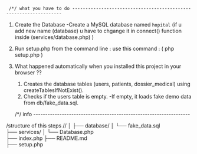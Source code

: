      /*/ what you have to do ------------------------------------------------------------------
     
 1. Create the Database
        -Create a MySQL database named `hopital`
          (if u add new name (database) u have to chgange it in connect() function inside (services/database.php) )
    
 3.  Run setup.php from the command line :
          use this command :  ( php setup.php )


 4. What happened automatically when you installed this project in your browser ??
       1. Creates the database tables (users, patients, dossier_medical) using createTablesIfNotExist().
       2. Checks if the users table is empty.
          -If empty, it loads fake demo data from db/fake_data.sql.

  


     /*/ info  ------------------------------------------------------------------
    
 /structure of this steps //
│
├── database/
│   └── fake_data.sql       
├── services/
│   └── Database.php        
├── index.php
├── README.md   
├── setup.php                 
